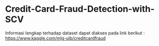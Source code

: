 # Credit-Card-Fraud-Detection-with-SCV
Informasi lengkap terhadap dataset dapat diakses pada link berikut : https://www.kaggle.com/mlg-ulb/creditcardfraud
